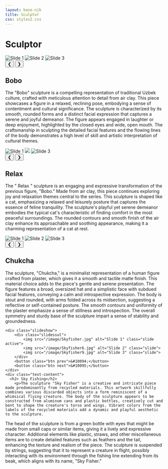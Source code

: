 ```yaml
---
layout: base.njk
title: Sculptor 
css: styles2.css
---
```

<h1>Sculptor</h1>
<div class="container2">
  
 <div class="slideshow">
     <div class="slidessul">
            <img src="/image/Bobo.jpg" alt="Slide 1" class="slide active">
            <img src="/image/Bobo2.jpg" alt="Slide 2" class="slide">
            <img src="/image/Bobo3.jpg" alt="Slide 3" class="slide">
     </div>
               <button class="btn prev">&#10094;</button>
               <button class="btn next">&#10095;</button>
 </div>
 <div class="text-content">
         <h2> Bobo </h2>
        <p>The "Bobo" sculpture is a compelling representation of traditional Uzbek culture, crafted with meticulous attention to detail from air clay. This piece showcases a figure in a relaxed, reclining pose, embodying a sense of contentment and cultural significance. The sculpture is characterized by its smooth, rounded forms and a distinct facial expression that captures a serene and joyful demeanor. The figure appears engaged in laughter or deep enjoyment, highlighted by the closed eyes and wide, open mouth. The craftsmanship in sculpting the detailed facial features and the flowing lines of the body demonstrates a high level of skill and artistic interpretation of cultural themes.</p>
 </div>
</div>

<div class="container2">
  
 <div class="slideshow">
      <div class="slidessul">
            <img src="/image/Relax.jpg" alt="Slide 1" class="slide active">
            <img src="/image/Relax2.jpg" class="slide">
            <img src="/image/Relax3.jpg" alt="Slide 3" class="slide">
          </div>
                 <button class="btn prev">&#10094;</button>
                 <button class="btn next">&#10095;</button>
          </div>
     <div class="text-content">
      <h2> Relax </h2>
        <p>The " Relax " sculpture is an engaging and expressive transformation of the previous figure, "Bobo." Made from air clay, this piece continues exploring joy and relaxation themes central to the series. This sculpture is shaped like a cat, emphasizing a relaxed and leisurely posture that captures the essence of feline tranquility. The sculpture's playful yet serene demeanor embodies the typical cat's characteristic of finding comfort in the most peaceful surroundings. The rounded contours and smooth finish of the air clay enhance its approachable and soothing appearance, making it a charming representation of a cat at rest.</p>
 </div>
</div>
<div class="container2">
  
 <div class="slideshow">
     <div class="slidessul">
            <img src="/image/Chukcha2.jpg" alt="Slide 1" class="slide active">
            <img src="/image/Chukcha3.jpg" alt="Slide 2" class="slide">
            <img src="/image/Chukcha4.jpg" alt="Slide 3" class="slide">
           </div>
           <button class="btn prev">&#10094;</button>
           <button class="btn next">&#10095;</button>
      </div>
 <div class="text-content">
      <h2> Chukcha</h2>
        <p>The sculpture, "Chukcha," is a minimalist representation of a human figure crafted from plaster, which gives it a smooth and tactile matte finish. This material choice adds to the piece's gentle and serene presentation. The figure features a broad, oversized hat and a simplistic face with subdued facial features, conveying a calm and introspective expression.
The body is stout and rounded, with arms folded across its midsection, suggesting a reflective or self-contained posture. The smooth contours and uniformity of the plaster emphasize a sense of stillness and introspection. The overall symmetry and sturdy base of the sculpture impart a sense of stability and groundedness.
</p>
    </div>
</div>
	<div class="container2">
  
    <div class="slideshow">
        <div class="slidessul">
            <img src="/image/Skyfisher.jpg" alt="Slide 1" class="slide active">
            <img src="/image/Skyfisher6.jpg" alt="Slide 2" class="slide">
            <img src="/image/Skyfisher9.jpg" alt="Slide 3" class="slide">
        </div>
        <button class="btn prev">&#10094;</button>
        <button class="btn next">&#10095;</button>
    </div>
    <div class="text-content">
      <h2> Sky Fishing</h2>
        <p>The sculpture "Sky Fisher" is a creative and intricate piece made predominantly from recycled materials. This artwork skillfully combines various discarded objects into a form reminiscent of a whimsical flying creature. The body of the sculpture appears to be constructed from aluminum cans and plastic bottles, creatively cut and bent to shape the creature's torso and wings. Vibrant colors from the labels of the recycled materials add a dynamic and playful aesthetic to the sculpture.
The head of the sculpture is from a green bottle with eyes that might be made from small caps or similar items, giving it a lively and expressive character. Additional elements like plastic, straws, and other miscellaneous items are  to create detailed features such as feathers and the tail, enhancing the texture and realism of the piece. The sculpture is suspended by strings, suggesting that it  to represent a creature in flight, possibly interacting with its environment through the fishing line extending from its beak, which aligns with its name, "Sky Fisher."
</p>
    </div>
</div>
